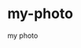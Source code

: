 # my-photo
my photo

<html lang="en">
<head>
<style>
.img{
width:100%;
height: auto;
}
<\style>
   <meta charset="UTF-8">
   <title></title>
</head>
<body>
<img src="https://media-exp2.licdn.com/dms/image/C5603AQEjlsgLPej7wA/profile-displayphoto-shrink_200_200/0/1624454506617?e=2147483647&v=beta&t=0vVF6Jpprc4wJWm1BXVWp_OyJB-Kv1D9eGKx4Pd_big"></img>

</body>
</html>
